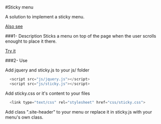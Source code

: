 #Sticky menu

A solution to implement a sticky menu.

[Also see](http://codepen.io/senff/pen/ayGvD)


###1- Description
Sticks a menu on top of the page when the user scrolls enought to place it there.

[Try it](http://sconvert.github.io/sticky)

###2- Use

Add jquery and sticky.js to your js/ folder
```javascript
  <script src="js/jquery.js"></script>
  <script src="js/sticky.js"></script>
```

Add sticky.css or it's content to your files
```javascript
  <link type="text/css" rel="stylesheet" href="css/sticky.css">
```

Add class ".site-header" to your menu or replace it in sticky.js with your menu's own class.

